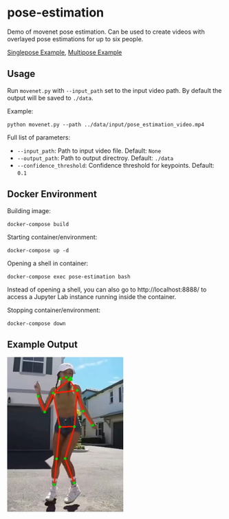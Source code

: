 # pose-estimation
Demo of movenet pose estimation. Can be used to create videos with overlayed pose estimations for up to six people.

[Singlepose Example](https://youtu.be/N1KlFnjoEtg), [Multipose Example](https://youtu.be/XxJNebC_oqc)

## Usage

Run ``movenet.py`` with ``--input_path`` set to the input video path. By default the output will be saved to ``./data``.

Example:

```
python movenet.py --path ../data/input/pose_estimation_video.mp4
```

Full list of parameters:

- ``--input_path``: Path to input video file. Default: ``None``
- ``--output_path``: Path to output directroy. Default: ``./data``
- ``--confidence_threshold``: Confidence threshold for keypoints. Default: ``0.1``

## Docker Environment
Building image:
```
docker-compose build
```

Starting container/environment:
```
docker-compose up -d
```

Opening a shell in container:
```
docker-compose exec pose-estimation bash
```

Instead of opening a shell, you can also go to http://localhost:8888/ to access a Jupyter Lab instance running inside the container.

Stopping container/environment:
```
docker-compose down
```

## Example Output
<img src="./images/demo_image.jpg" width="270px"></img>
